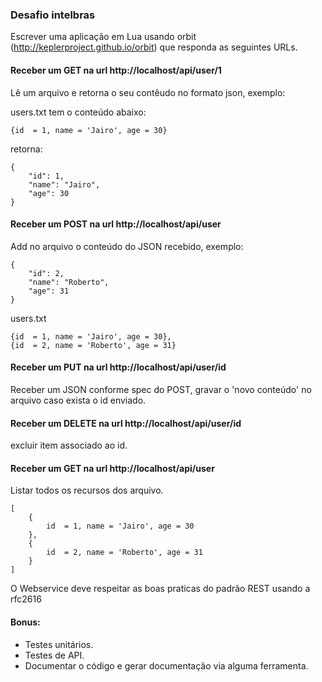 ### Desafio intelbras

Escrever uma aplicação em Lua usando orbit (http://keplerproject.github.io/orbit) que responda as seguintes URLs.

#### Receber um GET na url http://localhost/api/user/1
Lê um arquivo e retorna o seu contêudo no formato json, exemplo:

users.txt tem o conteúdo abaixo:
```
{id  = 1, name = 'Jairo', age = 30}
```
retorna:
```
{
	"id": 1,
	"name": "Jairo",
	"age": 30
}
```
#### Receber um POST na url  http://localhost/api/user
Add no arquivo o conteúdo do JSON recebido, exemplo:

```
{
	"id": 2,
	"name": "Roberto",
	"age": 31
}
```
users.txt
```
{id  = 1, name = 'Jairo', age = 30},
{id  = 2, name = 'Roberto', age = 31}
```

#### Receber um PUT na url http://localhost/api/user/id
Receber um JSON conforme spec do POST, gravar o 'novo conteúdo' no arquivo caso exista o id enviado.

#### Receber um DELETE na url http://localhost/api/user/id
excluir item associado ao id.

#### Receber um GET na url http://localhost/api/user
Listar todos os recursos dos arquivo.

```
[
	{
		id  = 1, name = 'Jairo', age = 30
	},
	{
		id  = 2, name = 'Roberto', age = 31
	}
]
```


O Webservice deve respeitar as boas praticas do padrão REST usando a rfc2616
#### Bonus: 
 - Testes unitários.
 - Testes de API.
 - Documentar o código e gerar documentação via alguma ferramenta.
